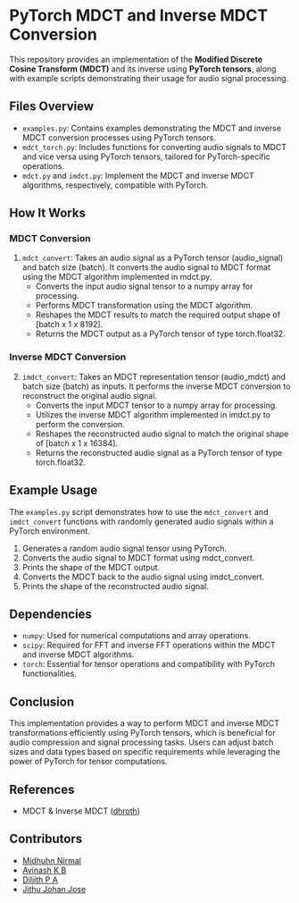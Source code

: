 # PyTorch MDCT and Inverse MDCT Conversion

This repository provides an implementation of the **Modified Discrete Cosine Transform (MDCT)** and its inverse using **PyTorch tensors**, along with example scripts demonstrating their usage for audio signal processing.

## Files Overview

- `examples.py`: Contains examples demonstrating the MDCT and inverse MDCT conversion processes using PyTorch tensors.
- `mdct_torch.py`: Includes functions for converting audio signals to MDCT and vice versa using PyTorch tensors, tailored for PyTorch-specific operations.
- `mdct.py` and `imdct.py`: Implement the MDCT and inverse MDCT algorithms, respectively, compatible with PyTorch.

## How It Works

### MDCT Conversion
1. `mdct_convert`: Takes an audio signal as a PyTorch tensor (audio_signal) and batch size (batch). It converts the audio signal to MDCT format using the MDCT algorithm implemented in mdct.py.
   - Converts the input audio signal tensor to a numpy array for processing.
   - Performs MDCT transformation using the MDCT algorithm.
   - Reshapes the MDCT results to match the required output shape of [batch x 1 x 8192].
   - Returns the MDCT output as a PyTorch tensor of type torch.float32.

### Inverse MDCT Conversion
2. `imdct_convert`: Takes an MDCT representation tensor (audio_mdct) and batch size (batch) as inputs. It performs the inverse MDCT conversion to reconstruct the original audio signal.
   - Converts the input MDCT tensor to a numpy array for processing.
   - Utilizes the inverse MDCT algorithm implemented in imdct.py to perform the conversion.
   - Reshapes the reconstructed audio signal to match the original shape of [batch x 1 x 16384].
   - Returns the reconstructed audio signal as a PyTorch tensor of type torch.float32.

## Example Usage
The `examples.py` script demonstrates how to use the `mdct_convert` and `imdct_convert` functions with randomly generated audio signals within a PyTorch environment.

1. Generates a random audio signal tensor using PyTorch.
2. Converts the audio signal to MDCT format using mdct_convert.
3. Prints the shape of the MDCT output.
4. Converts the MDCT back to the audio signal using imdct_convert.
5. Prints the shape of the reconstructed audio signal.

## Dependencies
- `numpy`: Used for numerical computations and array operations.
- `scipy`: Required for FFT and inverse FFT operations within the MDCT and inverse MDCT algorithms.
- `torch`: Essential for tensor operations and compatibility with PyTorch functionalities.

## Conclusion
This implementation provides a way to perform MDCT and inverse MDCT transformations efficiently using PyTorch tensors, which is beneficial for audio compression and signal processing tasks. Users can adjust batch sizes and data types based on specific requirements while leveraging the power of PyTorch for tensor computations.

## References

- MDCT & Inverse MDCT ([dhroth](https://github.com/dhroth/pytorch-mdct)) 

<!-- ## License

Specify the license under which your project is distributed. For example:
This project is licensed under the MIT License - see the [LICENSE.md](LICENSE.md) file for details. -->

## Contributors

- [Midhuhn Nirmal](https://github.com/MidhunNirmal)
- [Avinash K B](https://github.com/avinash-panikkan)
- [Diljith P A]()
- [Jithu Johan Jose]()

